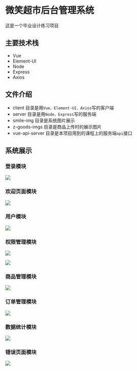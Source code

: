 # 微笑超市后台管理系统

这是一个毕业设计练习项目

## 主要技术栈
- Vue
- Element-UI
- Node
- Express
- Axios

## 文件介绍

- client  目录是用`Vue、Element-UI、Axios`写的客户端
- server  目录是用`Node、Express`写的服务端
- smile-img  目录是系统图片展示
- z-goods-imgs  目录是商品上传时的展示图片
- vue-api-server  目录是本项目用到的课程上的服务端`api`接口

## 系统展示

### 登录模块

![](C:\Users\Administrator\Desktop\smile\smile-imgs\smile-login.png)

### 欢迎页面模块

![](C:\Users\Administrator\Desktop\smile\smile-imgs\smile-welcome.png)

### 用户模块

![](C:\Users\Administrator\Desktop\smile\smile-imgs\smile-user.png)

### 权限管理模块

![](C:\Users\Administrator\Desktop\smile\smile-imgs\smile-role.png)



![](C:\Users\Administrator\Desktop\smile\smile-imgs\smile-setrole.png)

### 商品管理模块

![](C:\Users\Administrator\Desktop\smile\smile-imgs\smile-good.png)

### 订单管理模块

![](C:\Users\Administrator\Desktop\smile\smile-imgs\smile-order.png)

### 数据统计模块

![](C:\Users\Administrator\Desktop\smile\smile-imgs\smile-report.png)

### 错误页面模块

![](C:\Users\Administrator\Desktop\smile\smile-imgs\smile-error.png)